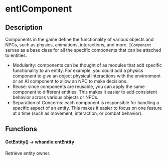 # entIComponent

## Description

Components in the game define the functionality of various objects and NPCs, such as physics, animations, interactions, and more. `IComponent` serves as a base class for all the specific components that can be attached to entities.

* Modularity: components can be thought of as modules that add specific functionality to an entity. For example, you could add a physics component to give an object physical interactions with the environment or an AI component to allow an NPC to make decisions.
* Reuse: since components are reusable, you can apply the same component to different entities. This makes it easier to add consistent behavior across various objects or NPCs.
* Separation of Concerns: each component is responsible for handling a specific aspect of an entity. This makes it easier to focus on one feature at a time (such as movement, interaction, or combat behavior).

## Functions

#### GetEntity() -> whandle:entEntity

Retrieve entity owner.
